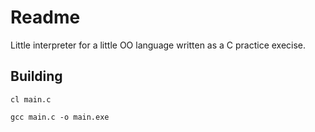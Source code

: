 # Readme

Little interpreter for a little OO language written as a C practice execise.

## Building

```
cl main.c

gcc main.c -o main.exe
```
